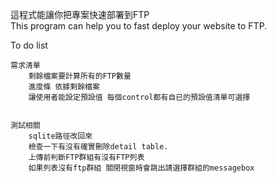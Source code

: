 這程式能讓你把專案快速部署到FTP  
This program can help you to fast deploy your website to FTP.

To do list

	需求清單
		剩餘檔案要計算所有的FTP數量
		進度條 依據剩餘檔案
		讓使用者能設定預設值 每個control都有自已的預設值清單可選擇


	測試相關
		sqlite路徑改回來
		檢查一下有沒有確實刪除detail table.
		上傳前判斷FTP群組有沒有FTP列表
		如果列表沒有ftp群組 關閉視窗時會跳出請選擇群組的messagebox